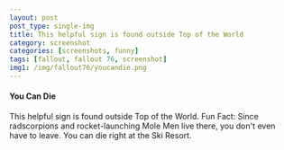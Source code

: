 ```yaml
---
layout: post
post_type: single-img
title: This helpful sign is found outside Top of the World
category: screenshot
categories: [screenshots, funny]
tags: [fallout, fallout 76, screenshot]
img1: /img/fallout76/youcandie.png
---
```

#### You Can Die

This helpful sign is found outside Top of the World. Fun Fact: Since radscorpions and rocket-launching Mole Men live there, you don't even have to leave. You can die right at the Ski Resort.
